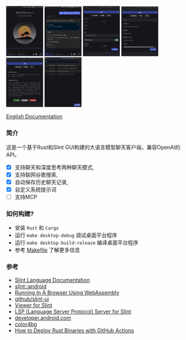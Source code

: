 <div style="display: flex, margin: 8px">
    <img src="./screenshot/0-cn.png" width="100"/>
    <img src="./screenshot/1-cn.png" width="100"/>
    <img src="./screenshot/2-cn.png" width="100"/>
    <img src="./screenshot/3-cn.png" width="100"/>
    <img src="./screenshot/4-cn.png" width="100"/>
    <img src="./screenshot/5-cn.png" width="100"/>
</div>

[English Documentation](./README.md)

### 简介
这是一个基于Rust和Slint GUI构建的大语言模型聊天客户端，兼容OpenAI的API。

- [x] 支持聊天和深度思考两种聊天模式,
- [x] 支持联网谷歌搜索,
- [x] 自动保存历史聊天记录,
- [x] 自定义系统提示词
- [ ] 支持MCP

### 如何构建?
- 安装 `Rust` 和 `Cargo`
- 运行 `make desktop-debug` 调试桌面平台程序
- 运行 `make desktop-build-release` 编译桌面平台程序
- 参考 [Makefile](./Makefile) 了解更多信息

### 参考
- [Slint Language Documentation](https://slint-ui.com/releases/1.0.0/docs/slint/)
- [slint::android](https://snapshots.slint.dev/master/docs/rust/slint/android/#building-and-deploying)
- [Running In A Browser Using WebAssembly](https://releases.slint.dev/1.7.0/docs/slint/src/quickstart/running_in_a_browser)
- [github/slint-ui](https://github.com/slint-ui/slint)
- [Viewer for Slint](https://github.com/slint-ui/slint/tree/master/tools/viewer)
- [LSP (Language Server Protocol) Server for Slint](https://github.com/slint-ui/slint/tree/master/tools/lsp)
- [developer.android.com](https://developer.android.com/guide)
- [color4bg](https://www.color4bg.com/zh-hans/)
- [How to Deploy Rust Binaries with GitHub Actions](https://dzfrias.dev/blog/deploy-rust-cross-platform-github-actions/)
